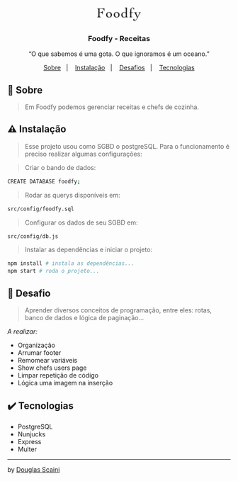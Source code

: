 <h1 align="center"><img src="./.github/logo.png" width="100px"/></h1>

<h3 align="center">Foodfy - Receitas</h3>

<p align="center">“O que sabemos é uma gota. O que ignoramos é um oceano.”</p>

<p align="center">
  <a href="#about">Sobre</a>&nbsp;&nbsp;&nbsp;|&nbsp;&nbsp;&nbsp;
  <a href="#install">Instalação</a>&nbsp;&nbsp;&nbsp;|&nbsp;&nbsp;&nbsp;
  <a href="#challenge">Desafios</a>&nbsp;&nbsp;&nbsp;|&nbsp;&nbsp;&nbsp;
  <a href="#technologies">Tecnologias</a>
</p>

## :speech_balloon: Sobre <a name="about"></a>
> Em Foodfy podemos gerenciar receitas e chefs de cozinha.

<div align="center">
</div>

## :warning: Instalação <a name="install"></a>
> Esse projeto usou como SGBD o postgreSQL. Para o funcionamento é preciso realizar algumas configurações:


> Criar o bando de dados:

```sh
CREATE DATABASE foodfy;
```

> Rodar as querys disponíveis em:

```sh
src/config/foodfy.sql
```

> Configurar os dados de seu SGBD em:

```sh
src/config/db.js
```

> Instalar as dependências e iniciar o projeto:

```sh
npm install # instala as dependências...
npm start # roda o projeto...
```

## :triangular_flag_on_post: Desafio <a name="challenge"></a>
> Aprender diversos conceitos de programação, entre eles: rotas, banco de dados e lógica de paginação...

*A realizar:*
- Organização
- Arrumar footer
- Remomear variáveis
- Show chefs users page
- Limpar repetição de código
- Lógica uma imagem na inserção

## :heavy_check_mark: Tecnologias <a name="technologies"></a>

- PostgreSQL
- Nunjucks
- Express
- Multer

---

by [Douglas Scaini](https://www.github.com/douglasscaini)